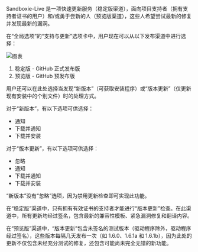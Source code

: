 Sandboxie-Live 是一项快速更新服务（稳定版渠道），面向项目支持者（拥有支持者证书的用户）和/或勇于尝新的人（预览版渠道），这些人希望尝试最新的修复并发现最新的漏洞。

在“全局选项”的“支持与更新”选项卡中，用户现在可以从以下发布渠道中进行选择：

![图表](https://user-images.githubusercontent.com/3890945/208420986-d28373f1-8584-4455-ae39-83d2e9eec78d.png)

1. 稳定版 - GitHub 正式发布版
2. 预览版 - GitHub 预发布版

用户还可以在此处选择当发现“新版本”（可获取安装程序）或“版本更新”（仅更新现有安装中的个别文件）时的处理方式。

对于“新版本”，有以下选项可供选择：

- 通知
- 下载并通知
- 下载并安装

对于“版本更新”，有以下选项可供选择：

- 忽略
- 通知
- 下载并通知
- 下载并安装

“新版本”没有“忽略”选项，因为禁用更新检查即可实现此功能。


在“稳定版”渠道中，只有拥有有效证书的支持者才能进行“版本更新”检查。在此渠道中，所有更新均经过签名，包含最新的兼容性模板、紧急漏洞修复和翻译内容。

在“预览版”渠道中，“版本更新”包含未签名的测试版本（驱动程序除外，驱动程序经过签名），这些版本每隔几天发布一次（如 1.6.0、1.6.1a 和 1.6.1b），因为此处的更新不仅包含未经充分测试的修复，还包含可能尚未完全无错的新功能。
